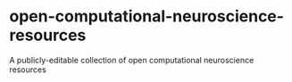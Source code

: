 # open-computational-neuroscience-resources
A publicly-editable collection of open computational neuroscience resources
